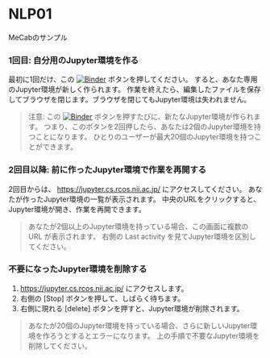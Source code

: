 # NLP01

MeCabのサンプル

### 1回目: 自分用のJupyter環境を作る
最初に1回だけ、この [![Binder](https://binder.cs.rcos.nii.ac.jp/badge_logo.svg)](https://binder.cs.rcos.nii.ac.jp/v2/gh/ikfj/NLP01/HEAD) ボタンを押してください。
すると、あなた専用のJupyter環境が新しく作られます。
作業を終えたら、編集したファイルを保存してブラウザを閉じます。ブラウザを閉じてもJupyter環境は失われません。
> 注意: この [![Binder](https://binder.cs.rcos.nii.ac.jp/badge_logo.svg)](https://binder.cs.rcos.nii.ac.jp/v2/gh/ikfj/NLP01/HEAD) ボタンを押すたびに、新たなJupyter環境が作られます。
> つまり、このボタンを2回押したら、あなたは2個のJupyter環境を持つことになります。
> ひとりのユーザーが最大20個のJupyter環境を持つことができます。

### 2回目以降: 前に作ったJupyter環境で作業を再開する
2回目からは、 https://jupyter.cs.rcos.nii.ac.jp/ にアクセスしてください。
あなたが作ったJupyter環境の一覧が表示されます。
中央のURLをクリックすると、Jupyter環境が開き、作業を再開できます。
> あなたが2個以上のJupyter環境を持っている場合、この画面に複数の URL が表示されます。
> 右側の Last activity を見てJupyter環境を区別してください。

### 不要になったJupyter環境を削除する
1. https://jupyter.cs.rcos.nii.ac.jp/ にアクセスします。
1. 右側の [Stop] ボタンを押して、しばらく待ちます。
1. 右側に現れる [delete] ボタンを押すと、Jupyter環境が削除されます。
> あなたが20個のJupyter環境を持っている場合、さらに新しいJupyter環境を作ろうとするとエラーになります。
> 上の手順で不要なJupyter環境を削除してください。
